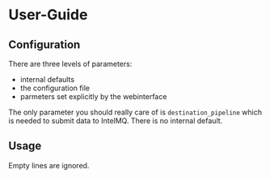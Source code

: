 User-Guide
==========

Configuration
-------------

There are three levels of parameters:
 * internal defaults
 * the configuration file
 * parmeters set explicitly by the webinterface

The only parameter you should really care of is `destination_pipeline` which is
needed to submit data to IntelMQ. There is no internal default.

Usage
-----

Empty lines are ignored.
